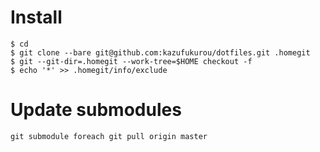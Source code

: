 # Install

```
$ cd
$ git clone --bare git@github.com:kazufukurou/dotfiles.git .homegit
$ git --git-dir=.homegit --work-tree=$HOME checkout -f
$ echo '*' >> .homegit/info/exclude
```

# Update submodules
```
git submodule foreach git pull origin master
```
